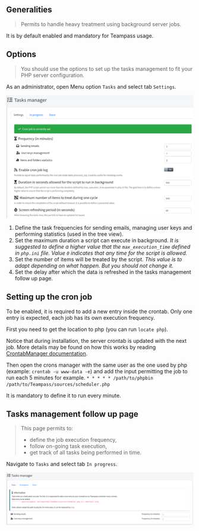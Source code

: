 <!-- docs/manage/tasks.md -->

## Generalities

> Permits to handle heavy treatment using background server jobs. 

It is by default enabled and mandatory for Teampass usage.

## Options

> You should use the options to set up the tasks management to fit your PHP server configuration.

As an administrator, open Menu option `Tasks` and select tab `Settings`.

![Settings tasks options](../_media/settings_tasks_options_03.png)

1. Define the task frequencies for sending emails, managing user keys and performing statistics (used in the tree view).
2. Set the maximum duration a script can execute in background. 
_It is suggested to define a higher value that the `max_execution_time` defined in `php.ini` file. Value `0` indicates that any time for the script is allowed._ 
3. Set the number of items will be treated by the script.
_This value is to adapt depending on what happen. But you should not change it._
4. Set the delay after which the data is refreshed in the tasks management follow up page.


## Setting up the cron job

To be enabled, it is required to add a new entry inside the crontab.
Only one entry is expected, each job has its own execution frequency.

First you need to get the location to php (you can run `locate php`).

Notice that during installation, the server crontab is updated with the next job.
More details may be found on how this works by reading [CrontabManager documentation](https://github.com/TiBeN/CrontabManager).

Then open the crons manager with the same user as the one used by php (example: `crontab -u www-data -e`)
and add the input permitting the job to run each 5 minutes for example.
``* * * * * /path/to/phpbin /path/to/Teampass/sources/scheduler.php``

It is mandatory to define it to run every minute.

## Tasks management follow up page

> This page permits to:
> * define the job execution frequency,
> * follow on-going task execution,
> * get track of all tasks being performed in time.

Navigate to `Tasks` and select tab `In progress`.

![Settings tasks definition](../_media/settings_tasks_options_02.png)